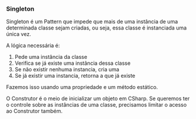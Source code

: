 ### Singleton

Singleton é um Pattern que impede que mais de uma instância de uma determinada classe sejam criadas, ou seja, essa classe é instanciada uma única vez. 

A lógica necessária é: 

1. Pede uma instância da classe
2. Verifica se já existe uma instância dessa classe
3. Se não existir nenhuma instancia, cria uma
4. Se já existir uma instancia, retorna a que já existe

Fazemos isso usando uma propriedade e um método estático. 

O Construtor é o meio de inicializar um objeto em CSharp. Se queremos ter o controle sobre as instâncias de uma classe, precisamos limitar o acesso ao Construtor também.

